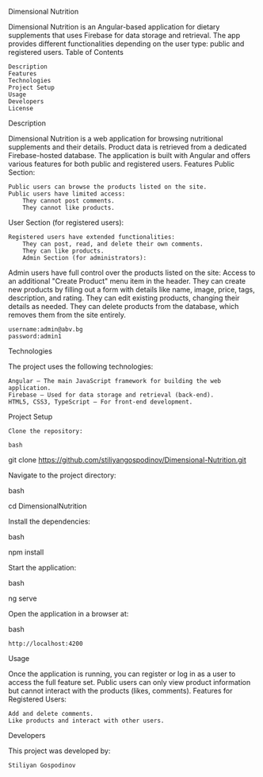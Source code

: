 Dimensional Nutrition

Dimensional Nutrition is an Angular-based application for dietary supplements that uses Firebase for data storage and retrieval. The app provides different functionalities depending on the user type: public and registered users.
Table of Contents

    Description
    Features
    Technologies
    Project Setup
    Usage
    Developers
    License

Description

Dimensional Nutrition is a web application for browsing nutritional supplements and their details. Product data is retrieved from a dedicated Firebase-hosted database. The application is built with Angular and offers various features for both public and registered users.
Features
Public Section:

    Public users can browse the products listed on the site.
    Public users have limited access:
        They cannot post comments.
        They cannot like products.

User Section (for registered users):

    Registered users have extended functionalities:
        They can post, read, and delete their own comments.
        They can like products.
        Admin Section (for administrators):

Admin users have full control over the products listed on the site:
    Access to an additional "Create Product" menu item in the header.
    They can create new products by filling out a form with details like name, image, price, tags, description, and rating.
    They can edit existing products, changing their details as needed.
    They can delete products from the database, which removes them from the site entirely.
    
    username:admin@abv.bg
    password:admin1

Technologies

The project uses the following technologies:

    Angular – The main JavaScript framework for building the web application.
    Firebase – Used for data storage and retrieval (back-end).
    HTML5, CSS3, TypeScript – For front-end development.

Project Setup

    Clone the repository:

    bash

git clone https://github.com/stiliyangospodinov/Dimensional-Nutrition.git

Navigate to the project directory:

bash

cd DimensionalNutrition

Install the dependencies:

bash

npm install

Start the application:

bash

ng serve

Open the application in a browser at:

bash

    http://localhost:4200

Usage

Once the application is running, you can register or log in as a user to access the full feature set. Public users can only view product information but cannot interact with the products (likes, comments).
Features for Registered Users:

    Add and delete comments.
    Like products and interact with other users.

Developers

This project was developed by:

    Stiliyan Gospodinov

